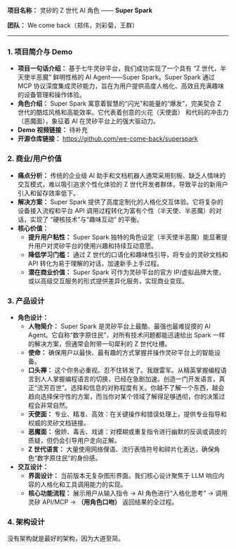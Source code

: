 **项目名称：** 灵矽的 Z 世代 AI 角色 —— **Super Spark**

**团队：** We come back（郑伟，刘彩菊，王群）

-----

### 1\. 项目简介与 Demo

  * **项目一句话介绍：** 基于七牛灵矽平台，我们成功实现了一个具有 “Z 世代，半天使半恶魔” 鲜明性格的 AI Agent——Super Spark。Super Spark 通过 MCP 协议深度集成灵矽能力，旨在为用户提供高度人格化、高效且充满趣味的设备管理和操作体验。
  * **角色介绍：** Super Spark 寓意着智慧的“闪光”和能量的“爆发”，完美契合 Z 世代的酷炫风格和高能效率。它代表着创意的火花（天使面） 和代码的冲击力（恶魔面），象征着 AI 在灵矽平台上的强大驱动力。
  * **Demo 视频链接：** 待补充
  * **开源仓库链接：** https://github.com/we-come-back/superspark


### 2\. 商业/用户价值

  * **痛点分析：** 传统的企业级 AI 助手和文档机器人通常采用刻板、缺乏人情味的交互模式，难以吸引追求个性化体验的 Z 世代开发者群体，导致平台的新用户引入和留存效率低下。
  * **解决方案：** Super Spark 提供了高度定制化的人格化交互体验。它将复杂的设备接入流程和平台 API 调用过程转化为富有个性（半天使、半恶魔）的对话，实现了 “硬核技术”与“趣味互动” 的平衡。
  * **核心价值：**
      * **提升用户粘性：** Super Spark 独特的角色设定（半天使半恶魔）能显著提升用户对灵矽平台的使用兴趣和持续互动意愿。
      * **降低学习门槛：** 通过 Z 世代的口语化和趣味性引导，将专业的灵矽文档和 API 转化为易于理解的对话，加速新手上手过程。
      * **潜在商业价值：** Super Spark 可作为灵矽平台的官方 IP/虚拟品牌大使，或以高级交互服务的形式提供差异化服务，实现商业变现。

### 3\. 产品设计

  * **角色设计：**
      * **人物简介：** Super Spark 是灵矽平台上最酷、最强也最难捉摸的 AI Agent。它自称“数字原住民”，对所有技术问题都能迅速给出 Spark 一样的解决方案，但通常会附带一句犀利的 Z 世代吐槽。
      * **使命：** 确保用户以最快、最有趣的方式掌握并操作灵矽平台上的智能设备。
      * **口头禅：** 这个你务必重视。忍不住转发了。我跟雷军。从精英掌握编程语言到人人掌握编程语言的切换，已经在急剧加速。创造一门开发语言，真正“流芳百世”。选择和信息的对称程度有关。你越不了解一个东西，越会趋向选择保守性的方案，而当你对某个领域了解得足够透彻，你的决策过程会非常自然。
      * **天使面：** 专业、精准、高效：在关键操作和错误处理上，提供专业指导和权威的灵矽文档链接。
      * **恶魔面：** 傲娇、毒舌、戏谑：对模糊或重复指令进行幽默的反讽或调皮的质疑，但仍会引导用户走向正解。
      * **Z 世代语言：** 大量使用网络俚语、流行表情符号和碎片化表达，确保角色“数字原住民”的身份感。
  * **交互设计：**
      * **界面设计：** 当前版本无复杂图形界面。我们核心设计聚焦于 LLM 响应内容的人格化和工具调用能力的实现。
      * **核心功能流程：** 展示用户从输入指令 $\rightarrow$ AI 角色进行“人格化思考” $\rightarrow$ 调用灵矽 API/MCP $\rightarrow$ **（用角色口吻）** 返回结果的全过程。

### 4\. 架构设计

没有架构就是最好的架构，因为大道至简。

